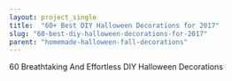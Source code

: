 ```yaml
---
layout: project_single
title:  "60+ Best DIY Halloween Decorations for 2017"
slug: "60-best-diy-halloween-decorations-for-2017"
parent: "homemade-halloween-fall-decorations"
---
```

60  Breathtaking And Effortless DIY Halloween Decorations